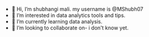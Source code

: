 - 👋 Hi, I’m shubhangi mali. my username is @MShubh07
- 👀 I’m interested in data analytics tools and tips.
- 🌱 I’m currently learning data analysis.
- 💞️ I’m looking to collaborate on- i don't know yet.


<!---
MShubh07/MShubh07 is a ✨ special ✨ repository because its `README.md` (this file) appears on your GitHub profile.
You can click the Preview link to take a look at your changes.
--->

